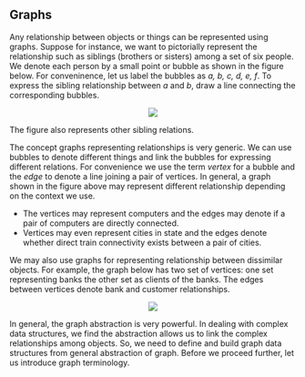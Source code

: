 ## Graphs

Any relationship between objects or things can be represented using graphs. Suppose for instance,
we want to pictorially represent the relationship such as siblings (brothers or sisters) among a 
set of six people. We denote each person by a small point or bubble as shown in the figure below.
For conveninence, let us label the bubbles as <i>a, b, c, d, e, f</i>. To express the sibling 
relationship between <i>a</i> and <i>b</i>, draw a line connecting the corresponding bubbles. 
<p style="text-align:center">
  <img src="../images/siblingGrpah.png">
</p> 
The figure also represents other sibling relations.

The concept graphs representing relationships is very generic. We can use bubbles to denote different
things and link the bubbles for expressing different relations. For convenience we use the term 
<i>vertex</i> for a bubble and the <i>edge</i> to denote a line joining a pair of vertices. In 
general, a graph shown in the figure above may represent different relationship depending on the
context we use.  

- The vertices may represent computers and the edges may denote if a pair of computers are directly connected. 
- Vertices may even represent cities in state and the edges denote whether direct train connectivity exists between a pair of cities.

We may also use graphs for representing relationship between dissimilar objects. For example, the
graph below has two set of vertices: one set representing banks the other set as clients of the
banks. The edges between vertices denote bank and customer relationships.
<p style="text-align:center">
  <img src="../images/bankClientGrpah.png">
</p> 

In general, the graph abstraction is very powerful. In dealing with complex data structures, we 
find the abstraction allows us to link the complex relationships among objects. So, we need to
define and build graph data structures from general abstraction of graph. Before we proceed 
further, let us introduce graph terminology. 
